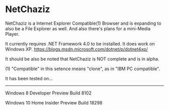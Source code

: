 # NetChaziz
NetChaziz is a Internet Explorer Compatible(1) Browser and is expanding to also be a File Explorer as well. And also there's plans for a mini-Media Player.

It currently requires .NET Framework 4.0 to be installed. It does work on Windows XP. https://blogs.msdn.microsoft.com/dotnet/p/dotnet4xp/

It should be also be noted that NetChaziz is NOT complete and is in alpha.

(1) "Compatible" in this setence means "clone", as in "IBM PC compatible".


It has been tested on...

----------------------------------------------

Windows 8 Developer Preview Build 8102

Windows 10 Home Insider Preview Build 18298
